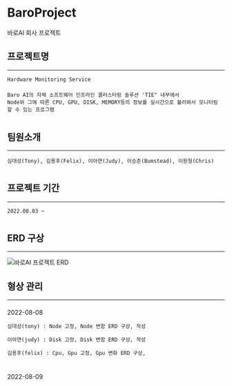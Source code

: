 # BaroProject
바로AI 회사 프로젝트

## 프로젝트명 
***
    Hardware Monitoring Service
####
    Baro AI의 자체 소프트웨어 인프라인 클러스터링 솔루션 'TIE" 내부에서 
    Node와 그에 따른 CPU, GPU, DISK, MEMORY등의 정보를 실시간으로 불러와서 모니터링 할 수 있는 프로그램
#
## 팀원소개
***
    심대성(Tony), 김용후(Felix), 이아연(Judy), 이승준(Bumstead), 이원형(Chris)
#
## 프로젝트 기간
***
    2022.08.03 ~
#

## ERD 구상
***
![바로AI 프로젝트 ERD ](https://user-images.githubusercontent.com/86938974/183346335-13bb400a-b4c6-4896-916a-d7f3f1907a13.png)
####

## 형상 관리
***
####
2022-08-08

    심대성(tony) : Node 고정, Node 변함 ERD 구상, 작성
    
    이아연(judy) : Disk 고정, Disk 변함 ERD 구상, 작성
    
    김용후(felix) : Cpu, Gpu 고정, Gpu 변화 ERD 구상, 
#

2022-08-09


#
